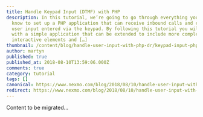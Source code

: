 ```yaml
---
title: Handle Keypad Input (DTMF) with PHP
description: In this tutorial, we’re going to go through everything you need to
  know to set up a PHP application that can receive inbound calls and capture
  user input entered via the keypad. By following this tutorial you will end up
  with a simple application that can be extended to include more complex,
  interactive elements and […]
thumbnail: /content/blog/handle-user-input-with-php-dr/keypad-input-php.png
author: martyn
published: true
published_at: 2018-08-10T13:59:06.000Z
comments: true
category: tutorial
tags: []
canonical: https://www.nexmo.com/blog/2018/08/10/handle-user-input-with-php-dr
redirect: https://www.nexmo.com/blog/2018/08/10/handle-user-input-with-php-dr
---
```


Content to be migrated...
